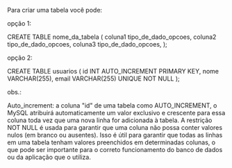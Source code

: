 Para criar uma tabela você pode:

opção 1:

CREATE TABLE nome_da_tabela (
  coluna1 tipo_de_dado_opcoes,
  coluna2 tipo_de_dado_opcoes,
  coluna3 tipo_de_dado_opcoes,
);

opção 2:

CREATE TABLE usuarios (
  id INT AUTO_INCREMENT PRIMARY KEY,
  nome VARCHAR(255),
  email VARCHAR(255) UNIQUE NOT NULL
);

obs.: 

Auto_increment: a coluna "id" de uma tabela como AUTO_INCREMENT, o MySQL atribuirá automaticamente um valor exclusivo e crescente para essa coluna toda vez que uma nova linha for adicionada à tabela.
A restrição NOT NULL é usada para garantir que uma coluna não possa conter valores nulos (em branco ou ausentes). Isso é útil para garantir que todas as linhas em uma tabela tenham valores preenchidos em determinadas colunas, o que pode ser importante para o correto funcionamento do banco de dados ou da aplicação que o utiliza.
